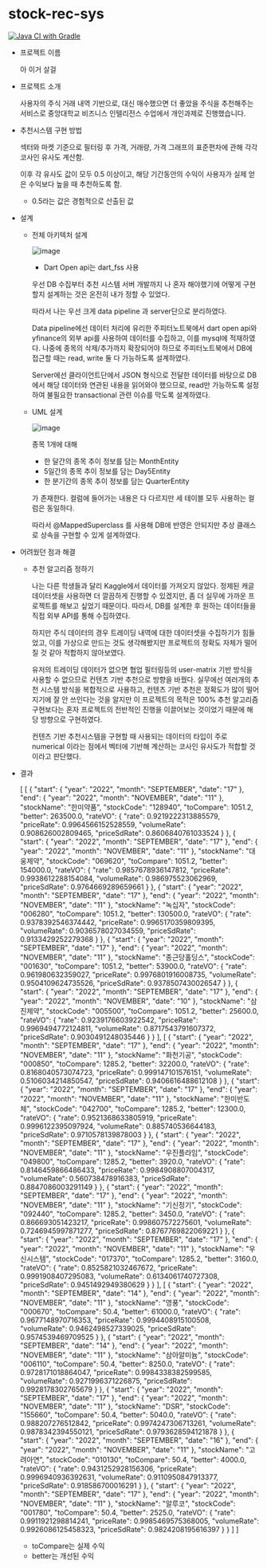# stock-rec-sys
[![Java CI with Gradle](https://github.com/jycforest29/stock-rec-sys/actions/workflows/gradle.yml/badge.svg)](https://github.com/jycforest29/stock-rec-sys/actions/workflows/gradle.yml)
- 프로젝트 이름

    아 이거 살걸

- 프로젝트 소개
    
    사용자의 주식 거래 내역 기반으로, 대신 매수했으면 더 좋았을 주식을 추천해주는 서비스로 중앙대학교 비즈니스 인텔리전스 수업에서 개인과제로 진행했습니다.

- 추천시스템 구현 방법
    
    섹터와 마켓 기준으로 필터링 후 가격, 거래량, 가격 그래프의 표준편차에 관해 각각 코사인 유사도 계산함.
    
    이후 각 유사도 값이 모두 0.5 이상이고, 해당 기간동안의 수익이 사용자가 실제 얻은 수익보다 높을 때 추천하도록 함.
    
    - 0.5라는 값은 경험적으로 산출된 값
    
- 설계
    - 전체 아키텍처 설계
        
        ![image](https://user-images.githubusercontent.com/103106183/210195967-b114e326-1b3d-4631-ae56-7916f2e56d04.png)
        
        * Dart Open api는 dart_fss 사용
        
        우선 DB 수집부터 추천 시스템 서버 개발까지 나 혼자 해야했기에 어떻게 구현할지 설계하는 것은 온전히 내가 정할 수 있었다.
        
        따라서 나는 우선 크게 data pipeline 과 server단으로 분리하였다.
        
        Data pipeline에선 데이터 처리에 유리한 주피터노트북에서 dart open api와 yfinance의 외부 api를 사용하여 데이터를 수집하고, 이를 mysql에 적재하였다. 나중에 종목의 삭제/추가까지 확장되어야 하므로 주피터노트북에서 DB에 접근할 때는 read, write 둘 다 가능하도록 설계하였다.
        
        Server에선 클라이언트단에서 JSON 형식으로 전달한 데이터를 바탕으로 DB에서 해당 데이터와 연관된 내용을 읽어와야 했으므로, read만 가능하도록 설정하여 불필요한 transactional 관련 이슈를 막도록 설계하였다.
        
    - UML 설계
        
        ![image](https://user-images.githubusercontent.com/103106183/208821069-248c33a0-b461-4a0b-aa41-dd3bdd07747d.png)
        
        종목 1개에 대해 
        
        - 한 달간의 종목 추이 정보를 담는 MonthEntity
        - 5일간의 종목 추이 정보를 담는 Day5Entity
        - 한 분기간의 종목 추이 정보를 담는 QuarterEntity
        
        가 존재한다. 컬럼에 들어가는 내용은 다 다르지만 세 테이블 모두 사용하는 컬럼은 동일하다.
        
        따라서 @MappedSuperclass 를 사용해 DB에 반영은 안되지만 추상 클래스로 상속을 구현할 수 있게 설계하였다.
        
- 어려웠던 점과 해결
    - 추천 알고리즘 정하기
        
        나는 다른 학생들과 달리 Kaggle에서 데이터를 가져오지 않았다. 정제된 캐글 데이터셋을 사용하면 더 깔끔하게 진행할 수 있겠지만, 좀 더 실무에 가까운 프로젝트를 해보고 싶었기 때문이다. 따라서, DB를 설계한 후 원하는 데이터들을 직접 외부 API를 통해 수집하였다.
        
        하지만 주식 데이터의 경우 트레이딩 내역에 대한 데이터셋을 수집하기가 힘들었고, 이를 가상으로 만드는 것도 생각해봤지만 프로젝트의 정확도 자체가 떨어질 것 같아 적합하지 않아보였다.
        
        유저의 트레이딩 데이터가 없으면 협업 필터링등의 user-matrix 기반 방식을 사용할 수 없으므로 컨텐츠 기반 추천으로 방향을 바꿨다. 실무에선 여러개의 추천 시스템 방식을 복합적으로 사용하고, 컨텐츠 기반 추천은 정확도가 많이 떨어지기에 잘 안 쓰인다는 것을 알지만 이 프로젝트의 목적은 100% 추천 알고리즘 구현보다는 혼자 프로젝트의 전반적인 진행을 이끌어보는 것이었기 때문에 해당 방향으로 구현하였다.
        
        컨텐츠 기반 추천시스템을 구현할 때 사용되는 데이터의 타입이 주로 numerical 이라는 점에서 벡터에 기반해 계산하는 코사인 유사도가 적합할 것이라고 판단했다. 

- 결과
    
    [
    [
        {
            "start": {
                "year": "2022",
                "month": "SEPTEMBER",
                "date": "17"
            },
            "end": {
                "year": "2022",
                "month": "NOVEMBER",
                "date": "11"
            },
            "stockName": "한미약품",
            "stockCode": "128940",
            "toCompare": 1051.2,
            "better": 263500.0,
            "rateVO": {
                "rate": 0.9219222313885579,
                "priceRate": 0.9964566152528559,
                "volumeRate": 0.908626002809465,
                "priceSdRate": 0.8606840761033524
            }
        },
        {
            "start": {
                "year": "2022",
                "month": "SEPTEMBER",
                "date": "17"
            },
            "end": {
                "year": "2022",
                "month": "NOVEMBER",
                "date": "11"
            },
            "stockName": "대웅제약",
            "stockCode": "069620",
            "toCompare": 1051.2,
            "better": 154000.0,
            "rateVO": {
                "rate": 0.9857678936147812,
                "priceRate": 0.9938612288154084,
                "volumeRate": 0.986975523062969,
                "priceSdRate": 0.9764669289659661
            }
        },
        {
            "start": {
                "year": "2022",
                "month": "SEPTEMBER",
                "date": "17"
            },
            "end": {
                "year": "2022",
                "month": "NOVEMBER",
                "date": "11"
            },
            "stockName": "녹십자",
            "stockCode": "006280",
            "toCompare": 1051.2,
            "better": 130500.0,
            "rateVO": {
                "rate": 0.9378392546374442,
                "priceRate": 0.9965170359809395,
                "volumeRate": 0.9036578027034559,
                "priceSdRate": 0.9133429252279368
            }
        },
        {
            "start": {
                "year": "2022",
                "month": "SEPTEMBER",
                "date": "17"
            },
            "end": {
                "year": "2022",
                "month": "NOVEMBER",
                "date": "11"
            },
            "stockName": "종근당홀딩스",
            "stockCode": "001630",
            "toCompare": 1051.2,
            "better": 53900.0,
            "rateVO": {
                "rate": 0.961980632359027,
                "priceRate": 0.9976801916008735,
                "volumeRate": 0.9504109624735526,
                "priceSdRate": 0.9378507430026547
            }
        },
        {
            "start": {
                "year": "2022",
                "month": "SEPTEMBER",
                "date": "17"
            },
            "end": {
                "year": "2022",
                "month": "NOVEMBER",
                "date": "10"
            },
            "stockName": "삼진제약",
            "stockCode": "005500",
            "toCompare": 1051.2,
            "better": 25600.0,
            "rateVO": {
                "rate": 0.9239176603922542,
                "priceRate": 0.9969494772124811,
                "volumeRate": 0.8717543791607372,
                "priceSdRate": 0.9030491248035446
            }
        }
    ],
    [
        {
            "start": {
                "year": "2022",
                "month": "SEPTEMBER",
                "date": "17"
            },
            "end": {
                "year": "2022",
                "month": "NOVEMBER",
                "date": "11"
            },
            "stockName": "화천기공",
            "stockCode": "000850",
            "toCompare": 1285.2,
            "better": 32200.0,
            "rateVO": {
                "rate": 0.8168040573074723,
                "priceRate": 0.999147101576151,
                "volumeRate": 0.5106034214850547,
                "priceSdRate": 0.9406616488612108
            }
        },
        {
            "start": {
                "year": "2022",
                "month": "SEPTEMBER",
                "date": "17"
            },
            "end": {
                "year": "2022",
                "month": "NOVEMBER",
                "date": "11"
            },
            "stockName": "한미반도체",
            "stockCode": "042700",
            "toCompare": 1285.2,
            "better": 12300.0,
            "rateVO": {
                "rate": 0.9521368633805919,
                "priceRate": 0.9996122395097924,
                "volumeRate": 0.885740536644183,
                "priceSdRate": 0.9710578139878003
            }
        },
        {
            "start": {
                "year": "2022",
                "month": "SEPTEMBER",
                "date": "17"
            },
            "end": {
                "year": "2022",
                "month": "NOVEMBER",
                "date": "11"
            },
            "stockName": "우진플라임",
            "stockCode": "049800",
            "toCompare": 1285.2,
            "better": 3920.0,
            "rateVO": {
                "rate": 0.8146459866486433,
                "priceRate": 0.9984908807004317,
                "volumeRate": 0.560738478916383,
                "priceSdRate": 0.8847086003291149
            }
        },
        {
            "start": {
                "year": "2022",
                "month": "SEPTEMBER",
                "date": "17"
            },
            "end": {
                "year": "2022",
                "month": "NOVEMBER",
                "date": "11"
            },
            "stockName": "기신정기",
            "stockCode": "092440",
            "toCompare": 1285.2,
            "better": 3450.0,
            "rateVO": {
                "rate": 0.866693051423217,
                "priceRate": 0.998607572275601,
                "volumeRate": 0.7246945997871277,
                "priceSdRate": 0.8767769822069221
            }
        },
        {
            "start": {
                "year": "2022",
                "month": "SEPTEMBER",
                "date": "17"
            },
            "end": {
                "year": "2022",
                "month": "NOVEMBER",
                "date": "11"
            },
            "stockName": "우신시스템",
            "stockCode": "017370",
            "toCompare": 1285.2,
            "better": 3160.0,
            "rateVO": {
                "rate": 0.8525821032467672,
                "priceRate": 0.9991908407295083,
                "volumeRate": 0.6134061740727308,
                "priceSdRate": 0.9451492949380629
            }
        }
    ],
    [
        {
            "start": {
                "year": "2022",
                "month": "SEPTEMBER",
                "date": "14"
            },
            "end": {
                "year": "2022",
                "month": "NOVEMBER",
                "date": "11"
            },
            "stockName": "영풍",
            "stockCode": "000670",
            "toCompare": 50.4,
            "better": 61000.0,
            "rateVO": {
                "rate": 0.9677148970716353,
                "priceRate": 0.9994408915100508,
                "volumeRate": 0.9462498527339025,
                "priceSdRate": 0.9574539469709525
            }
        },
        {
            "start": {
                "year": "2022",
                "month": "SEPTEMBER",
                "date": "14"
            },
            "end": {
                "year": "2022",
                "month": "NOVEMBER",
                "date": "11"
            },
            "stockName": "삼아알미늄",
            "stockCode": "006110",
            "toCompare": 50.4,
            "better": 8250.0,
            "rateVO": {
                "rate": 0.9728171018864047,
                "priceRate": 0.9984338382599585,
                "volumeRate": 0.9271996371226875,
                "priceSdRate": 0.9928178302765679
            }
        },
        {
            "start": {
                "year": "2022",
                "month": "SEPTEMBER",
                "date": "17"
            },
            "end": {
                "year": "2022",
                "month": "NOVEMBER",
                "date": "11"
            },
            "stockName": "DSR",
            "stockCode": "155660",
            "toCompare": 50.4,
            "better": 5040.0,
            "rateVO": {
                "rate": 0.988207276512842,
                "priceRate": 0.9974247306713261,
                "volumeRate": 0.9878342394550121,
                "priceSdRate": 0.9793628594121878
            }
        },
        {
            "start": {
                "year": "2022",
                "month": "SEPTEMBER",
                "date": "16"
            },
            "end": {
                "year": "2022",
                "month": "NOVEMBER",
                "date": "11"
            },
            "stockName": "고려아연",
            "stockCode": "010130",
            "toCompare": 50.4,
            "better": 4000.0,
            "rateVO": {
                "rate": 0.9431252928156306,
                "priceRate": 0.9996940936392631,
                "volumeRate": 0.9110950847913377,
                "priceSdRate": 0.918586700016291
            }
        },
        {
            "start": {
                "year": "2022",
                "month": "SEPTEMBER",
                "date": "17"
            },
            "end": {
                "year": "2022",
                "month": "NOVEMBER",
                "date": "11"
            },
            "stockName": "알루코",
            "stockCode": "001780",
            "toCompare": 50.4,
            "better": 2525.0,
            "rateVO": {
                "rate": 0.9911921298814241,
                "priceRate": 0.9985469575368005,
                "volumeRate": 0.9926086125458323,
                "priceSdRate": 0.9824208195616397
            }
        }
    ]
]
    - toCompare는 실제 수익
    - better는 개선된 수익
